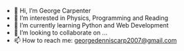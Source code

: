 - 👋 Hi, I’m George Carpenter
- 👀 I’m interested in Physics, Programming and Reading 
- 🌱 I’m currently learning Python and Web Development
- 💞️ I’m looking to collaborate on ...
- 📫 How to reach me: georgedenniscarp2007@gmail.com

<!---
HyperionEmployee/HyperionEmployee is a ✨ special ✨ repository because its `README.md` (this file) appears on your GitHub profile.
You can click the Preview link to take a look at your changes.
--->
